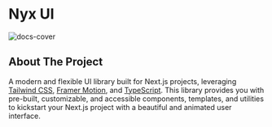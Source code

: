 # Nyx UI 
![docs-cover](https://github.com/user-attachments/assets/089ea0ba-8a22-410b-869c-0c1a738ec021)


## About The Project
A modern and flexible UI library built for Next.js projects, leveraging [Tailwind CSS](https://tailwindcss.com/), [Framer Motion](https://www.framer.com/motion/), and [TypeScript](https://www.typescriptlang.org/). This library provides you with pre-built, customizable, and accessible components, templates, and utilities to kickstart your Next.js project with a beautiful and animated user interface.

